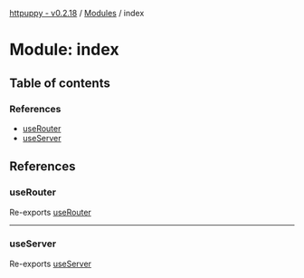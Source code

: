[httpuppy - v0.2.18](../README.md) / [Modules](../modules.md) / index

# Module: index

## Table of contents

### References

- [useRouter](index.md#userouter)
- [useServer](index.md#useserver)

## References

### useRouter

Re-exports [useRouter](router.md#userouter)

___

### useServer

Re-exports [useServer](server.md#useserver)
